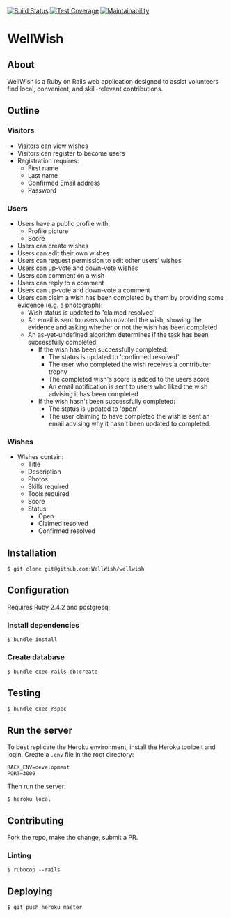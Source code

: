 [![Build Status](https://travis-ci.org/WellWish/wellwish.svg?branch=master)](https://travis-ci.org/WellWish/wellwish)
[![Test Coverage](https://api.codeclimate.com/v1/badges/2feb9ab174274e5b2278/test_coverage)](https://codeclimate.com/github/WellWish/wellwish/test_coverage)
[![Maintainability](https://api.codeclimate.com/v1/badges/2feb9ab174274e5b2278/maintainability)](https://codeclimate.com/github/WellWish/wellwish/maintainability)


# WellWish


## About

WellWish is a Ruby on Rails web application designed to assist volunteers find
local, convenient, and skill-relevant contributions.


## Outline


### Visitors

- Visitors can view wishes
- Visitors can register to become users
- Registration requires:
  - First name
  - Last name
  - Confirmed Email address
  - Password


### Users

- Users have a public profile with:
  - Profile picture
  - Score
- Users can create wishes
- Users can edit their own wishes
- Users can request permission to edit other users' wishes
- Users can up-vote and down-vote wishes
- Users can comment on a wish
- Users can reply to a comment
- Users can up-vote and down-vote a comment
- Users can claim a wish has been completed by them by providing some evidence
  (e.g. a photograph):
  - Wish status is updated to 'claimed resolved'
  - An email is sent to users who upvoted the wish, showing the evidence and
    asking whether or not the wish has been completed
  - An as-yet-undefined algorithm determines if the task has been successfully
    completed:
    - If the wish has been successfully completed:
      - The status is updated to 'confirmed resolved'
      - The user who completed the wish receives a contributer trophy
      - The completed wish's score is added to the users score
      - An email notification is sent to users who liked the wish advising it
        has been completed
    - If the wish hasn't been successfully completed:
      - The status is updated to 'open'
      - The user claiming to have completed the wish is sent an email advising
        why it hasn't been updated to completed.


### Wishes

- Wishes contain:
  - Title
  - Description
  - Photos
  - Skills required
  - Tools required
  - Score
  - Status:
    - Open
    - Claimed resolved
    - Confirmed resolved


## Installation

```
$ git clone git@github.com:WellWish/wellwish
```


## Configuration

Requires Ruby 2.4.2 and postgresql


### Install dependencies

```
$ bundle install
```


### Create database

```
$ bundle exec rails db:create
```


## Testing

```
$ bundle exec rspec
```


## Run the server

To best replicate the Heroku environment, install the Heroku toolbelt and login. Create a `.env` file in the root directory:

```
RACK_ENV=development
PORT=3000
```

Then run the server:

```
$ heroku local
```


## Contributing

Fork the repo, make the change, submit a PR.


### Linting

```
$ rubocop --rails
```


## Deploying

```
$ git push heroku master
```
